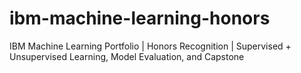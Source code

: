 # ibm-machine-learning-honors
IBM Machine Learning Portfolio | Honors Recognition | Supervised + Unsupervised Learning, Model Evaluation, and Capstone
